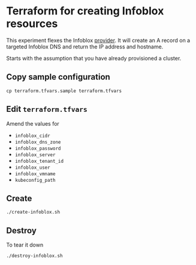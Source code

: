 # Terraform for creating Infoblox resources

This experiment flexes the Infoblox [provider](https://www.terraform.io/docs/providers/infoblox/index.html). It will create an A record on a targeted Infoblox DNS and return the IP address and hostname.

Starts with the assumption that you have already provisioned a cluster.


## Copy sample configuration

```
cp terraform.tfvars.sample terraform.tfvars
```

## Edit `terraform.tfvars`

Amend the values for

* `infoblox_cidr`
* `infoblox_dns_zone`
* `infoblox_password`
* `infoblox_server`
* `infoblox_tenant_id`
* `infoblox_user`
* `infoblox_vmname`
* `kubeconfig_path`


## Create

```
./create-infoblox.sh
```

## Destroy

To tear it down

```
./destroy-infoblox.sh
```

